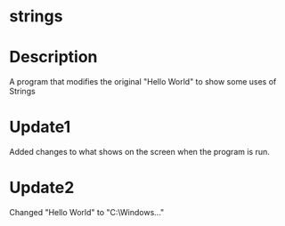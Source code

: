 # strings

# Description
A program that modifies the original "Hello World" to show some uses of Strings

# Update1
Added changes to what shows on the screen when the program is run.

# Update2
Changed "Hello World" to "C:\Windows\..."
